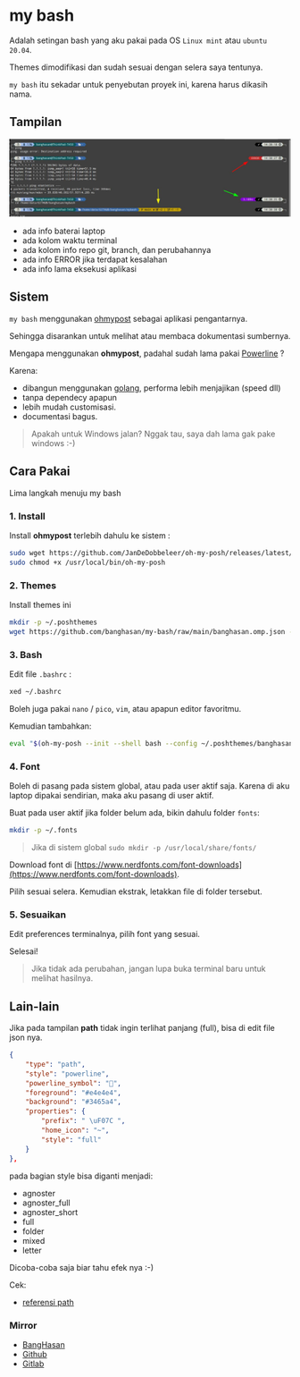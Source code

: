 # my bash

Adalah setingan bash yang aku pakai pada OS `Linux mint` atau `ubuntu 20.04`.

Themes dimodifikasi dan sudah sesuai dengan selera saya tentunya.

`my bash` itu sekadar untuk penyebutan proyek ini, karena harus dikasih nama.

## Tampilan

![preview](https://raw.githubusercontent.com/banghasan/my-bash/main/2021-07-28_14-39.jpg)

- ada info baterai laptop
- ada kolom waktu terminal
- ada kolom info repo git, branch, dan perubahannya
- ada info ERROR jika terdapat kesalahan
- ada info lama eksekusi aplikasi

## Sistem

`my bash` menggunakan [ohmypost](https://ohmyposh.dev) sebagai aplikasi pengantarnya.

Sehingga disarankan untuk melihat atau membaca dokumentasi sumbernya.


Mengapa menggunakan **ohmypost**, padahal sudah lama pakai [Powerline](https://github.com/b-ryan/powerline-shell) ?

Karena:

- dibangun menggunakan [golang](https://golang.org/), performa lebih menjajikan (speed dll)
- tanpa dependecy apapun
- lebih mudah customisasi.
- documentasi bagus.

> Apakah untuk Windows jalan? Nggak tau, saya dah lama gak pake windows :-)

## Cara Pakai

Lima langkah menuju my bash

### 1. Install

Install **ohmypost** terlebih dahulu ke sistem :

```bash
sudo wget https://github.com/JanDeDobbeleer/oh-my-posh/releases/latest/download/posh-linux-amd64 -O /usr/local/bin/oh-my-posh
sudo chmod +x /usr/local/bin/oh-my-posh
```

### 2. Themes

Install themes ini

```bash
mkdir -p ~/.poshthemes
wget https://github.com/banghasan/my-bash/raw/main/banghasan.omp.json -O ~/.poshthemes
```

### 3. Bash

Edit file `.bashrc` :

```bash
xed ~/.bashrc
```

Boleh juga pakai `nano` / `pico`, `vim`, atau apapun editor favoritmu.

Kemudian tambahkan:

```bash
eval "$(oh-my-posh --init --shell bash --config ~/.poshthemes/banghasan.omp.json)"
```

### 4. Font

Boleh di pasang pada sistem global, atau pada user aktif saja. Karena di aku laptop dipakai sendirian, maka aku pasang di user aktif.

Buat pada user aktif jika folder belum ada, bikin dahulu folder `fonts`:

```bash
mkdir -p ~/.fonts
```

> Jika di sistem global `sudo mkdir -p /usr/local/share/fonts/`

Download font di [https://www.nerdfonts.com/font-downloads](https://www.nerdfonts.com/font-downloads).

Pilih sesuai selera. Kemudian ekstrak, letakkan file di folder tersebut.

### 5. Sesuaikan

Edit preferences terminalnya, pilih font yang sesuai.

Selesai!

> Jika tidak ada perubahan, jangan lupa buka terminal baru untuk melihat hasilnya.

## Lain-lain

Jika pada tampilan **path** tidak ingin terlihat panjang (full), bisa di edit file json nya.

```json
{
    "type": "path",
    "style": "powerline",
    "powerline_symbol": "",
    "foreground": "#e4e4e4",
    "background": "#3465a4",
    "properties": {
        "prefix": " \uF07C ",
        "home_icon": "~",
        "style": "full"
    }
},
```        

pada bagian style bisa diganti menjadi: 

- agnoster
- agnoster_full
- agnoster_short
- full
- folder
- mixed
- letter

Dicoba-coba saja biar tahu efek nya :-)

Cek: 

- [referensi path](https://ohmyposh.dev/docs/path)

### Mirror

- [BangHasan](https://git.banghasan.com/banghasan/my-bash)
- [Github](https://github.com/banghasan/my-bash)
- [Gitlab](https://gitlab.com/banghasan/my-bash)